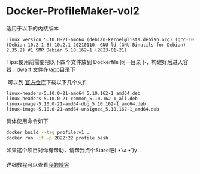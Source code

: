 # Docker-ProfileMaker-vol2

适用于以下的内核版本

```plaintext
Linux version 5.10.0-21-amd64 (debian-kernel@lists.debian.org) (gcc-10 (Debian 10.2.1-6) 10.2.1 20210110, GNU ld (GNU Binutils for Debian) 2.35.2) #1 SMP Debian 5.10.162-1 (2023-01-21)
```

Tips:使用前需要把以下四个文件放到 Dockerfile 同一目录下，构建好后进入容器，dwarf 文件在/app目录下

​		可以到 [官方仓库](https://debian.sipwise.com/debian-security/pool/main/l/linux/)下载以下几个文件

```
linux-headers-5.10.0-21-amd64_5.10.162-1_amd64.deb
linux-headers-5.10.0-21-common_5.10.162-1_all.deb
linux-image-5.10.0-21-amd64-dbg_5.10.162-1_amd64.deb
linux-image-5.10.0-21-amd64-unsigned_5.10.162-1_amd64.deb
```

具体使用命令如下

```bash
docker build --tag profile:v1 . 
docker run -it -p 2022:22 profile bash
```

如果这个项目对你有帮助，请帮我点个Star⭐吧( •̀ ω •́ )y

详细教程可以查看[我的博客](https://goodlunatic.github.io/)
